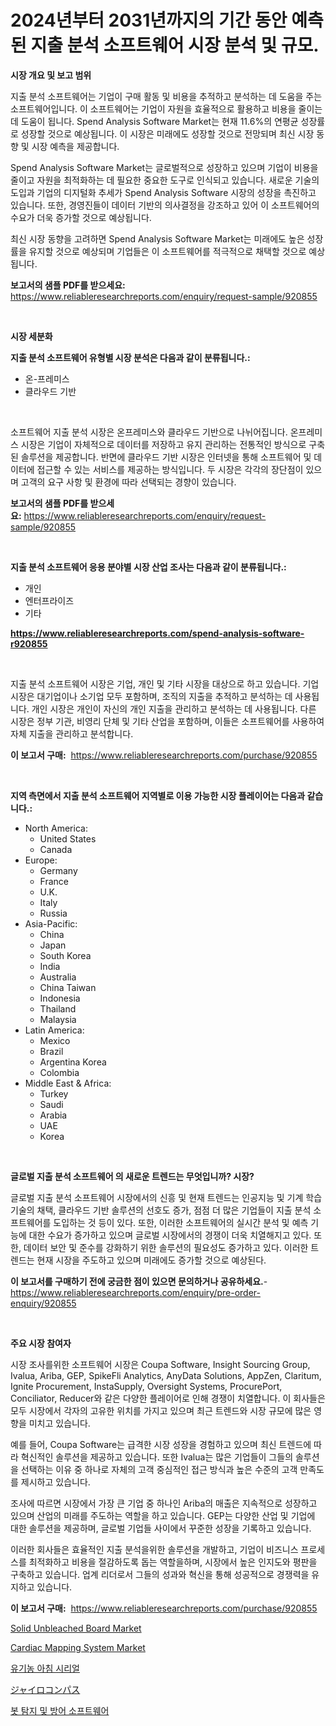 <p><h1>2024년부터 2031년까지의 기간 동안 예측된 지출 분석 소프트웨어 시장 분석 및 규모.</h1></p><p><strong>시장 개요 및 보고 범위</strong></p>
<p><p>지출 분석 소프트웨어는 기업이 구매 활동 및 비용을 추적하고 분석하는 데 도움을 주는 소프트웨어입니다. 이 소프트웨어는 기업이 자원을 효율적으로 활용하고 비용을 줄이는 데 도움이 됩니다. Spend Analysis Software Market는 현재 11.6%의 연평균 성장률로 성장할 것으로 예상됩니다. 이 시장은 미래에도 성장할 것으로 전망되며 최신 시장 동향 및 시장 예측을 제공합니다.</p><p>Spend Analysis Software Market는 글로벌적으로 성장하고 있으며 기업이 비용을 줄이고 자원을 최적화하는 데 필요한 중요한 도구로 인식되고 있습니다. 새로운 기술의 도입과 기업의 디지털화 추세가 Spend Analysis Software 시장의 성장을 촉진하고 있습니다. 또한, 경영진들이 데이터 기반의 의사결정을 강조하고 있어 이 소프트웨어의 수요가 더욱 증가할 것으로 예상됩니다.</p><p>최신 시장 동향을 고려하면 Spend Analysis Software Market는 미래에도 높은 성장률을 유지할 것으로 예상되며 기업들은 이 소프트웨어를 적극적으로 채택할 것으로 예상됩니다.</p></p>
<p><strong>보고서의 샘플 PDF를 받으세요:</strong> <a href="https://www.reliableresearchreports.com/enquiry/request-sample/920855">https://www.reliableresearchreports.com/enquiry/request-sample/920855</a></p>
<p>&nbsp;</p>
<p><strong>시장 세분화</strong></p>
<p><strong>지출 분석 소프트웨어 유형별 시장 분석은 다음과 같이 분류됩니다.:</strong></p>
<p><ul><li>온-프레미스</li><li>클라우드 기반</li></ul></p>
<p>&nbsp;</p>
<p><p>소프트웨어 지출 분석 시장은 온프레미스와 클라우드 기반으로 나뉘어집니다. 온프레미스 시장은 기업이 자체적으로 데이터를 저장하고 유지 관리하는 전통적인 방식으로 구축된 솔루션을 제공합니다. 반면에 클라우드 기반 시장은 인터넷을 통해 소프트웨어 및 데이터에 접근할 수 있는 서비스를 제공하는 방식입니다. 두 시장은 각각의 장단점이 있으며 고객의 요구 사항 및 환경에 따라 선택되는 경향이 있습니다.</p></p>
<p><strong>보고서의 샘플 PDF를 받으세요:</strong>&nbsp;<a href="https://www.reliableresearchreports.com/enquiry/request-sample/920855">https://www.reliableresearchreports.com/enquiry/request-sample/920855</a></p>
<p>&nbsp;</p>
<p><strong> 지출 분석 소프트웨어 응용 분야별 시장 산업 조사는 다음과 같이 분류됩니다.:</strong></p>
<p><ul><li>개인</li><li>엔터프라이즈</li><li>기타</li></ul></p>
<p><strong><a href="https://www.reliableresearchreports.com/spend-analysis-software-r920855">https://www.reliableresearchreports.com/spend-analysis-software-r920855</a></strong></p>
<p>&nbsp;</p>
<p><p>지출 분석 소프트웨어 시장은 기업, 개인 및 기타 시장을 대상으로 하고 있습니다. 기업 시장은 대기업이나 소기업 모두 포함하며, 조직의 지출을 추적하고 분석하는 데 사용됩니다. 개인 시장은 개인이 자신의 개인 지출을 관리하고 분석하는 데 사용됩니다. 다른 시장은 정부 기관, 비영리 단체 및 기타 산업을 포함하며, 이들은 소프트웨어를 사용하여 자체 지출을 관리하고 분석합니다.</p></p>
<p><strong>이 보고서 구매:</strong>&nbsp; <a href="https://www.reliableresearchreports.com/purchase/920855">https://www.reliableresearchreports.com/purchase/920855</a></p>
<p>&nbsp;</p>
<p><strong>지역 측면에서 지출 분석 소프트웨어 지역별로 이용 가능한 시장 플레이어는 다음과 같습니다.:</strong></p>
<p><ul>
    <li>
        North America:
        <ul>
            <li>United States</li>
            <li>Canada</li>
        </ul>
    </li>
    <li>
        Europe:
        <ul>
            <li>Germany</li>
            <li>France</li>
            <li>U.K.</li>
            <li>Italy</li>
            <li>Russia</li>
        </ul>
    </li>
    <li>
        Asia-Pacific:
        <ul>
            <li>China</li>
            <li>Japan</li>
            <li>South Korea</li>
            <li>India</li>
            <li>Australia</li>
            <li>China Taiwan</li>
            <li>Indonesia</li>
            <li>Thailand</li>
            <li>Malaysia</li>
        </ul>
    </li>
    <li>
        Latin America:
        <ul>
            <li>Mexico</li>
            <li>Brazil</li>
            <li>Argentina Korea</li>
            <li>Colombia</li>
        </ul>
    </li>
    <li>
        Middle East & Africa:
        <ul>
            <li>Turkey</li>
            <li>Saudi</li>
            <li>Arabia</li>
            <li>UAE</li>
            <li>Korea</li>
        </ul>
    </li>
    </ul></p>
<p>&nbsp;</p>
<p><strong>글로벌 지출 분석 소프트웨어 의 새로운 트렌드는 무엇입니까? 시장?</strong></p>
<p><p>글로벌 지출 분석 소프트웨어 시장에서의 신흥 및 현재 트렌드는 인공지능 및 기계 학습 기술의 채택, 클라우드 기반 솔루션의 선호도 증가, 점점 더 많은 기업들이 지출 분석 소프트웨어를 도입하는 것 등이 있다. 또한, 이러한 소프트웨어의 실시간 분석 및 예측 기능에 대한 수요가 증가하고 있으며 글로벌 시장에서의 경쟁이 더욱 치열해지고 있다. 또한, 데이터 보안 및 준수를 강화하기 위한 솔루션의 필요성도 증가하고 있다. 이러한 트렌드는 현재 시장을 주도하고 있으며 미래에도 증가할 것으로 예상된다.</p></p>
<p><strong>이 보고서를 구매하기 전에 궁금한 점이 있으면 문의하거나 공유하세요.</strong>- <a href="https://www.reliableresearchreports.com/enquiry/pre-order-enquiry/920855">https://www.reliableresearchreports.com/enquiry/pre-order-enquiry/920855</a></p>
<p>&nbsp;</p>
<p><strong>주요 시장 참여자</strong></p>
<p><p>시장 조사를위한 소프트웨어 시장은 Coupa Software, Insight Sourcing Group, Ivalua, Ariba, GEP, SpikeFli Analytics, AnyData Solutions, AppZen, Claritum, Ignite Procurement, InstaSupply, Oversight Systems, ProcurePort, Conciliator, Reducer와 같은 다양한 플레이어로 인해 경쟁이 치열합니다. 이 회사들은 모두 시장에서 각자의 고유한 위치를 가지고 있으며 최근 트렌드와 시장 규모에 많은 영향을 미치고 있습니다. </p><p>예를 들어, Coupa Software는 급격한 시장 성장을 경험하고 있으며 최신 트렌드에 따라 혁신적인 솔루션을 제공하고 있습니다. 또한 Ivalua는 많은 기업들이 그들의 솔루션을 선택하는 이유 중 하나로 자체의 고객 중심적인 접근 방식과 높은 수준의 고객 만족도를 제시하고 있습니다. </p><p>조사에 따르면 시장에서 가장 큰 기업 중 하나인 Ariba의 매출은 지속적으로 성장하고 있으며 산업의 미래를 주도하는 역할을 하고 있습니다. GEP는 다양한 산업 및 기업에 대한 솔루션을 제공하며, 글로벌 기업들 사이에서 꾸준한 성장을 기록하고 있습니다.</p><p>이러한 회사들은 효율적인 지출 분석을위한 솔루션을 개발하고, 기업이 비즈니스 프로세스를 최적화하고 비용을 절감하도록 돕는 역할을하며, 시장에서 높은 인지도와 평판을 구축하고 있습니다. 업계 리더로서 그들의 성과와 혁신을 통해 성공적으로 경쟁력을 유지하고 있습니다.</p></p>
<p><strong>이 보고서 구매:</strong>&nbsp;&nbsp;<a href="https://www.reliableresearchreports.com/purchase/920855">https://www.reliableresearchreports.com/purchase/920855</a></p>
<p><p><a href="https://issuu.com/reportprime-2/docs/solid-unbleached-board-market-size-2030.pptx">Solid Unbleached Board Market</a></p><p><a href="https://github.com/Krish2023na/Market-Research-Report-List-3/blob/main/cardiac-mapping-system-market.md">Cardiac Mapping System Market</a></p><p><a href="https://medium.com/@joeyjohns20/%EC%9C%A0%EA%B8%B0%EB%86%8D-%EC%95%84%EC%B9%A8-%EC%8B%9D%ED%92%88-%EC%8B%9C%EB%A6%AC%EC%96%BC-%EC%8B%9C%EC%9E%A5-%EC%A1%B0%EC%82%AC-%EB%B3%B4%EA%B3%A0%EC%84%9C-%EA%B3%BC%EA%B1%B0-%EB%B0%8F-2024%EB%85%84%EB%B6%80%ED%84%B0-2031%EB%85%84%EA%B9%8C%EC%A7%80-%EC%98%88%EC%B8%A1-51f2269dd844">유기농 아침 시리얼</a></p><p><a href="https://github.com/cnnriuez22368/Market-Research-Report-List-1/blob/main/590223524122.md">ジャイロコンパス</a></p><p><a href="https://github.com/vs10l4sfg5c/Market-Research-Report-List-1/blob/main/917126322019.md">봇 탐지 및 방어 소프트웨어</a></p></p>